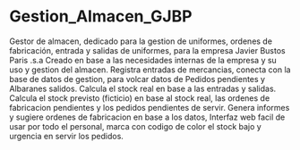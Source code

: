 # Gestion_Almacen_GJBP
Gestor de almacen, dedicado para la gestion de uniformes, ordenes de fabricación, entrada y salidas de uniformes, para la empresa Javier Bustos Paris .s.a
Creado en base a las necesidades internas de la empresa y su uso y gestion del almacen.
Registra entradas de mercancias, conecta con la base de datos de gestion, para volcar datos de Pedidos pendientes y Albaranes salidos.
Calcula el stock real en base a las entradas y salidas.
Calcula el stock previsto (ficticio) en base al stock real, las ordenes de fabricacion pendientes y los pedidos pendientes de servir.
Genera informes y sugiere ordenes de fabricacion en base a los datos, 
Interfaz web facil de usar por todo el personal, marca con codigo de color el stock bajo y urgencia en servir los pedidos.
